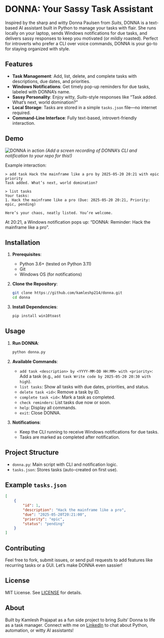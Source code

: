 # DONNA: Your Sassy Task Assistant

Inspired by the sharp and witty Donna Paulsen from *Suits*, DONNA is a text-based AI assistant built in Python to manage your tasks with flair. She runs locally on your laptop, sends Windows notifications for due tasks, and delivers sassy responses to keep you motivated (or mildly roasted). Perfect for introverts who prefer a CLI over voice commands, DONNA is your go-to for staying organized with style.

## Features

- **Task Management**: Add, list, delete, and complete tasks with descriptions, due dates, and priorities.
- **Windows Notifications**: Get timely pop-up reminders for due tasks, labeled with DONNA’s name.
- **Sassy Personality**: Enjoy witty, *Suits*-style responses like “Task added. What’s next, world domination?”
- **Local Storage**: Tasks are stored in a simple `tasks.json` file—no internet required.
- **Command-Line Interface**: Fully text-based, introvert-friendly interaction.

## Demo

![DONNA in action](demo.gif) *(Add a screen recording of DONNA’s CLI and notification to your repo for this!)*

Example interaction:
```
> add task Hack the mainframe like a pro by 2025-05-20 20:21 with epic priority
Task added. What’s next, world domination?

> list tasks
Your tasks:
1. Hack the mainframe like a pro (Due: 2025-05-20 20:21, Priority: epic, pending)

Here’s your chaos, neatly listed. You’re welcome.
```

At 20:21, a Windows notification pops up: “DONNA: Reminder: Hack the mainframe like a pro”.

## Installation

1. **Prerequisites**:
   - Python 3.6+ (tested on Python 3.11)
   - Git
   - Windows OS (for notifications)

2. **Clone the Repository**:
   ```bash
   git clone https://github.com/kamleshp214/donna.git
   cd donna
   ```

3. **Install Dependencies**:
   ```bash
   pip install win10toast
   ```

## Usage

1. **Run DONNA**:
   ```bash
   python donna.py
   ```

2. **Available Commands**:
   - `add task <description> by <YYYY-MM-DD HH:MM> with <priority>`: Add a task (e.g., `add task Write code by 2025-05-20 20:30 with high`).
   - `list tasks`: Show all tasks with due dates, priorities, and status.
   - `delete task <id>`: Remove a task by ID.
   - `complete task <id>`: Mark a task as completed.
   - `check reminders`: List tasks due now or soon.
   - `help`: Display all commands.
   - `exit`: Close DONNA.

3. **Notifications**:
   - Keep the CLI running to receive Windows notifications for due tasks.
   - Tasks are marked as completed after notification.

## Project Structure

- `donna.py`: Main script with CLI and notification logic.
- `tasks.json`: Stores tasks (auto-created on first use).

## Example `tasks.json`

```json
[
    {
        "id": 1,
        "description": "Hack the mainframe like a pro",
        "due": "2025-05-20T20:21:00",
        "priority": "epic",
        "status": "pending"
    }
]
```

## Contributing

Feel free to fork, submit issues, or send pull requests to add features like recurring tasks or a GUI. Let’s make DONNA even sassier!

## License

MIT License. See [LICENSE](LICENSE) for details.

## About

Built by Kamlesh Prajapat as a fun side project to bring *Suits*’ Donna to life as a task manager. Connect with me on [LinkedIn](https://www.linkedin.com/in/kamleshp214) to chat about Python, automation, or witty AI assistants!